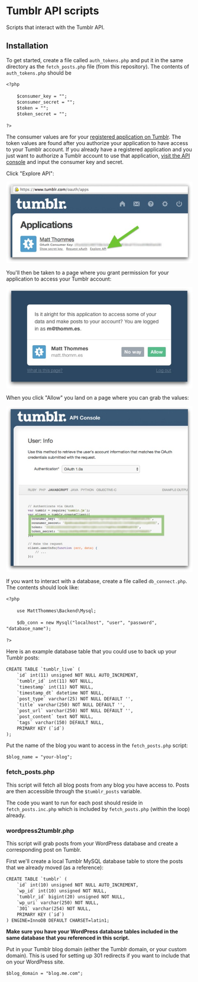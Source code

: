 Tumblr API scripts
==========

Scripts that interact with the Tumblr API.

## Installation

To get started, create a file called `auth_tokens.php` and put it in the same directory as the `fetch_posts.php` file (from this repository). The contents of `auth_tokens.php` should be

	<?php

		$consumer_key = "";
		$consumer_secret = "";
		$token = "";
		$token_secret = "";

	?>

The consumer values are for your [registered application on Tumblr](https://www.tumblr.com/oauth/apps). The token values are found after you authorize your application to have access to your Tumblr account. If you already have a registered application and you just want to authorize a Tumblr account to use that application, [visit the API console](https://api.tumblr.com/console) and input the consumer key and secret.

Click "Explore API":

![Screenshot of Tumblr apps page](1.jpg)

You'll then be taken to a page where you grant permission for your application to access your Tumblr account:

![Screenshot of Tumblr OAuth page](2.jpg)

When you click "Allow" you land on a page where you can grab the values:

![Screenshot of Tumblr access keys](3.jpg)

If you want to interact with a database, create a file called `db_connect.php`. The contents should look like:

	<?php

		use MattThommes\Backend\Mysql;

		$db_conn = new Mysql("localhost", "user", "password", "database_name");

	?>

Here is an example database table that you could use to back up your Tumblr posts:

	CREATE TABLE `tumblr_live` (
		`id` int(11) unsigned NOT NULL AUTO_INCREMENT,
		`tumblr_id` int(11) NOT NULL,
		`timestamp` int(11) NOT NULL,
		`timestamp_dt` datetime NOT NULL,
		`post_type` varchar(25) NOT NULL DEFAULT '',
		`title` varchar(250) NOT NULL DEFAULT '',
		`post_url` varchar(250) NOT NULL DEFAULT '',
		`post_content` text NOT NULL,
		`tags` varchar(150) DEFAULT NULL,
		PRIMARY KEY (`id`)
	);

Put the name of the blog you want to access in the `fetch_posts.php` script:

	$blog_name = "your-blog";

### fetch_posts.php

This script will fetch all blog posts from any blog you have access to. Posts are then accessible through the `$tumblr_posts` variable.

The code you want to run for each post should reside in `fetch_posts.inc.php` which is included by `fetch_posts.php` (within the loop) already.

### wordpress2tumblr.php

This script will grab posts from your WordPress database and create a corresponding post on Tumblr.

First we'll create a local Tumblr MySQL database table to store the posts that we already moved (as a reference):

	CREATE TABLE `tumblr` (
		`id` int(10) unsigned NOT NULL AUTO_INCREMENT,
		`wp_id` int(10) unsigned NOT NULL,
		`tumblr_id` bigint(20) unsigned NOT NULL,
		`wp_uri` varchar(250) NOT NULL,
		`301` varchar(254) NOT NULL,
		PRIMARY KEY (`id`)
	) ENGINE=InnoDB DEFAULT CHARSET=latin1;

**Make sure you have your WordPress database tables included in the same database that you referenced in this script.**

Put in your Tumblr blog domain (either the Tumblr domain, or your custom domain). This is used for setting up 301 redirects if you want to include that on your WordPress site.

	$blog_domain = "blog.me.com";